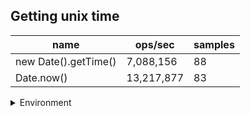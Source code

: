 ## Getting unix time

|name|ops/sec|samples|
|-|-|-|
|new Date().getTime()|7,088,156|88|
|Date.now()|13,217,877|83|


<details>
<summary>Environment</summary>

* __Machine:__ linux x64 | 2 vCPUs | 6.8GB Mem
* __Run:__ Tue Oct 24 2023 18:01:31 GMT+0000 (Coordinated Universal Time)
</details>

<!--
{"environment":{"platform":"linux","arch":"x64","cpus":2,"totalMemory":6.7597503662109375},"benchmarks":[{"name":"new Date().getTime()","opsSec":7088156.051832256,"samples":6},{"name":"Date.now()","opsSec":13217877.283795146,"samples":6}]}-->
